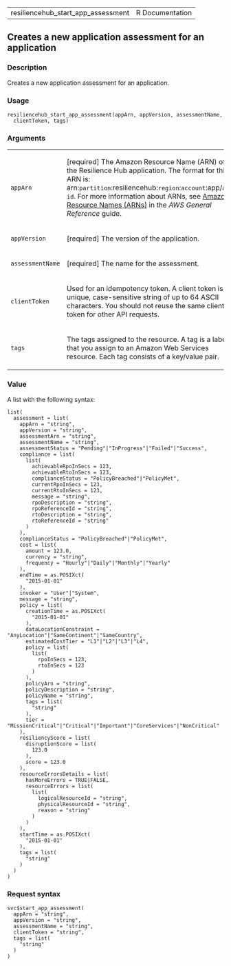 <table style="width: 100%;">
<tbody>
<tr class="odd">
<td>resiliencehub_start_app_assessment</td>
<td style="text-align: right;">R Documentation</td>
</tr>
</tbody>
</table>

## Creates a new application assessment for an application

### Description

Creates a new application assessment for an application.

### Usage

    resiliencehub_start_app_assessment(appArn, appVersion, assessmentName,
      clientToken, tags)

### Arguments

<table>
<colgroup>
<col style="width: 35%" />
<col style="width: 65%" />
</colgroup>
<tbody>
<tr class="odd">
<td><code
id="resiliencehub_start_app_assessment_:_appArn">appArn</code></td>
<td><p>[required] The Amazon Resource Name (ARN) of the Resilience Hub
application. The format for this ARN is:
arn:<code>partition</code>:resiliencehub:<code>region</code>:<code>account</code>:app/<code>app-id</code>.
For more information about ARNs, see <a
href="https://docs.aws.amazon.com/IAM/latest/UserGuide/reference-arns.html">Amazon
Resource Names (ARNs)</a> in the <em>AWS General Reference</em>
guide.</p></td>
</tr>
<tr class="even">
<td><code
id="resiliencehub_start_app_assessment_:_appVersion">appVersion</code></td>
<td><p>[required] The version of the application.</p></td>
</tr>
<tr class="odd">
<td><code
id="resiliencehub_start_app_assessment_:_assessmentName">assessmentName</code></td>
<td><p>[required] The name for the assessment.</p></td>
</tr>
<tr class="even">
<td><code
id="resiliencehub_start_app_assessment_:_clientToken">clientToken</code></td>
<td><p>Used for an idempotency token. A client token is a unique,
case-sensitive string of up to 64 ASCII characters. You should not reuse
the same client token for other API requests.</p></td>
</tr>
<tr class="odd">
<td><code
id="resiliencehub_start_app_assessment_:_tags">tags</code></td>
<td><p>The tags assigned to the resource. A tag is a label that you
assign to an Amazon Web Services resource. Each tag consists of a
key/value pair.</p></td>
</tr>
</tbody>
</table>

### Value

A list with the following syntax:

    list(
      assessment = list(
        appArn = "string",
        appVersion = "string",
        assessmentArn = "string",
        assessmentName = "string",
        assessmentStatus = "Pending"|"InProgress"|"Failed"|"Success",
        compliance = list(
          list(
            achievableRpoInSecs = 123,
            achievableRtoInSecs = 123,
            complianceStatus = "PolicyBreached"|"PolicyMet",
            currentRpoInSecs = 123,
            currentRtoInSecs = 123,
            message = "string",
            rpoDescription = "string",
            rpoReferenceId = "string",
            rtoDescription = "string",
            rtoReferenceId = "string"
          )
        ),
        complianceStatus = "PolicyBreached"|"PolicyMet",
        cost = list(
          amount = 123.0,
          currency = "string",
          frequency = "Hourly"|"Daily"|"Monthly"|"Yearly"
        ),
        endTime = as.POSIXct(
          "2015-01-01"
        ),
        invoker = "User"|"System",
        message = "string",
        policy = list(
          creationTime = as.POSIXct(
            "2015-01-01"
          ),
          dataLocationConstraint = "AnyLocation"|"SameContinent"|"SameCountry",
          estimatedCostTier = "L1"|"L2"|"L3"|"L4",
          policy = list(
            list(
              rpoInSecs = 123,
              rtoInSecs = 123
            )
          ),
          policyArn = "string",
          policyDescription = "string",
          policyName = "string",
          tags = list(
            "string"
          ),
          tier = "MissionCritical"|"Critical"|"Important"|"CoreServices"|"NonCritical"
        ),
        resiliencyScore = list(
          disruptionScore = list(
            123.0
          ),
          score = 123.0
        ),
        resourceErrorsDetails = list(
          hasMoreErrors = TRUE|FALSE,
          resourceErrors = list(
            list(
              logicalResourceId = "string",
              physicalResourceId = "string",
              reason = "string"
            )
          )
        ),
        startTime = as.POSIXct(
          "2015-01-01"
        ),
        tags = list(
          "string"
        )
      )
    )

### Request syntax

    svc$start_app_assessment(
      appArn = "string",
      appVersion = "string",
      assessmentName = "string",
      clientToken = "string",
      tags = list(
        "string"
      )
    )
